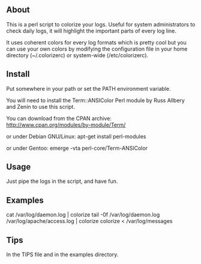 ## About ##

  This is a perl script to colorize your logs. Useful for system administrators
  to check daily logs, it will highlight the important parts of every log line.

  It uses coherent colors for every log formats which is pretty cool but you
  can use your own colors by modifying the configuration file in your home
  directory (~/.colorizerc) or system-wide (/etc/colorizerc).

## Install ##

  Put somewhere in your path or set the PATH environment variable.

  You will need to install the Term::ANSIColor Perl module by Russ Allbery and
  Zenin to use this script.
	
  You can download from the CPAN archive:
    http://www.cpan.org/modules/by-module/Term/

  or under Debian GNU/Linux:
    apt-get install perl-modules

  or under Gentoo:
    emerge -vta perl-core/Term-ANSIColor

## Usage ##

  Just pipe the logs in the script, and	have fun.

## Examples ##

  cat /var/log/daemon.log | colorize
  tail -0f /var/log/daemon.log /var/log/apache/access.log | colorize
  colorize < /var/log/messages

## Tips ##

  In the TIPS file and in the examples directory.
